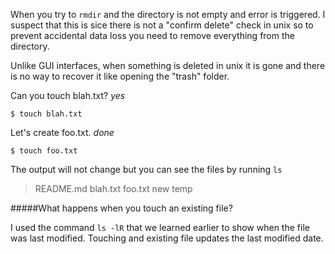 When you try to `rmdir` and the directory is not empty and error is triggered.  I suspect that this is sice there is not a "confirm delete" check in unix so to prevent accidental data loss you need to remove everything from the directory.

Unlike GUI interfaces, when something is deleted in unix it is gone and there is no way to recover it like opening the "trash" folder.

Can you touch blah.txt? *yes*

`$ touch blah.txt`

Let's create foo.txt. *done* 

`$ touch foo.txt`

The output will not change but you can see the files by running `ls`

>README.md blah.txt  foo.txt   new       temp

#####What happens when you touch an existing file?
  
I used the command `ls -lR` that we learned earlier to show when the file was last modified.  Touching and existing file updates the last modified date.

